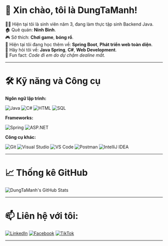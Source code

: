# 👋 Xin chào, tôi là DungTaManh!

👨‍🎓 Hiện tại tôi là sinh viên năm 3, đang làm thực tập sinh Backend Java.  
🏠 Quê quán: **Ninh Bình**.  
🎮 Sở thích: **Chơi game**, **bóng rổ**.  
🌱 Hiện tại tôi đang học thêm về: **Spring Boot**, **Phát triển web toàn diện**.  
💬 Hãy hỏi tôi về: **Java Spring**, **C#**, **Web Development**.  
🎯 Fun fact: *Code đi em do dự chậm dealine mất.*

---

# 🛠️ Kỹ năng và Công cụ

**Ngôn ngữ lập trình:**

![Java](https://img.shields.io/badge/Java-orange?style=for-the-badge&logo=java&logoColor=white)
![C#](https://img.shields.io/badge/C%23-239120?style=for-the-badge&logo=csharp&logoColor=white)
![HTML](https://img.shields.io/badge/HTML-E34F26?style=for-the-badge&logo=html5&logoColor=white)
![SQL](https://img.shields.io/badge/SQL-4479A1?style=for-the-badge&logo=mysql&logoColor=white)

**Frameworks:**

![Spring](https://img.shields.io/badge/Spring-6DB33F?style=for-the-badge&logo=spring&logoColor=white)
![ASP.NET](https://img.shields.io/badge/ASP.NET-512BD4?style=for-the-badge&logo=dotnet&logoColor=white)

**Công cụ khác:**

![Git](https://img.shields.io/badge/Git-F05032?style=for-the-badge&logo=git&logoColor=white)
![Visual Studio](https://img.shields.io/badge/Visual%20Studio-5C2D91?style=for-the-badge&logo=visualstudio&logoColor=white)
![VS Code](https://img.shields.io/badge/VS%20Code-007ACC?style=for-the-badge&logo=visualstudiocode&logoColor=white)
![Postman](https://img.shields.io/badge/Postman-FF6C37?style=for-the-badge&logo=postman&logoColor=white)
![IntelliJ IDEA](https://img.shields.io/badge/IntelliJ%20IDEA-000000?style=for-the-badge&logo=intellijidea&logoColor=white)

---

# 📈 Thống kê GitHub

![DungTaManh's GitHub Stats](https://github-readme-stats.vercel.app/api?username=tmd2311&show_icons=true&theme=gruvbox_light&hide=prs,issues)

---

# 📫 Liên hệ với tôi:

[![LinkedIn](https://img.shields.io/badge/LinkedIn-Connect-blue?style=for-the-badge&logo=linkedin)](https://www.linkedin.com/in/tmd2311/)
[![Facebook](https://img.shields.io/badge/Facebook-Connect-1877F2?style=for-the-badge&logo=facebook&logoColor=white)](https://www.facebook.com/tmd.23.11/)
[![TikTok](https://img.shields.io/badge/TikTok-Follow-000000?style=for-the-badge&logo=tiktok&logoColor=white)](https://www.tiktok.com/@dung2311yl)


---


